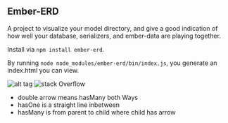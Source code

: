 ## Ember-ERD

A project to visualize your model directory, and give a good indication of how well your database, serializers, and ember-data are playing together.

Install via `npm install ember-erd`.

By running `node node_modules/ember-erd/bin/index.js`, you generate an index.html you can view.

![alt tag](http://imgur.com/a/tTaZH)
![stack Overflow](http://lmsotfy.com/so.png)

* double arrow means hasMany both Ways
* hasOne is a straight line inbetween
* hasMany is from parent to child where child has arrow
